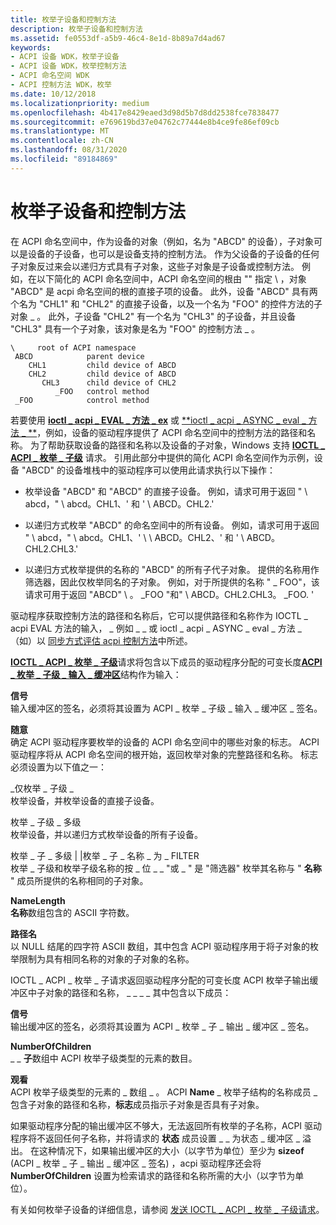 ```yaml
---
title: 枚举子设备和控制方法
description: 枚举子设备和控制方法
ms.assetid: fe0553df-a5b9-46c4-8e1d-8b89a7d4ad67
keywords:
- ACPI 设备 WDK，枚举子设备
- ACPI 设备 WDK，枚举控制方法
- ACPI 命名空间 WDK
- ACPI 控制方法 WDK，枚举
ms.date: 10/12/2018
ms.localizationpriority: medium
ms.openlocfilehash: 4b417e8429eaed3d98d5b7d8dd2538fce7838477
ms.sourcegitcommit: e769619bd37e04762c77444e8b4ce9fe86ef09cb
ms.translationtype: MT
ms.contentlocale: zh-CN
ms.lasthandoff: 08/31/2020
ms.locfileid: "89184869"
---
```

# <a name="enumerating-child-devices-and-control-methods"></a>枚举子设备和控制方法


在 ACPI 命名空间中，作为设备的对象（例如，名为 "ABCD" 的设备），子对象可以是设备的子设备，也可以是设备支持的控制方法。 作为父设备的子设备的任何子对象反过来会以递归方式具有子对象，这些子对象是子设备或控制方法。 例如，在以下简化的 ACPI 命名空间中，ACPI 命名空间的根由 "" 指定 \\ ，对象 "ABCD" 是 acpi 命名空间的根的直接子项的设备。 此外，设备 "ABCD" 具有两个名为 "CHL1" 和 "CHL2" 的直接子设备，以及一个名为 "FOO" 的控件方法的子对象 \_ 。 此外，子设备 "CHL2" 有一个名为 "CHL3" 的子设备，并且设备 "CHL3" 具有一个子对象，该对象是名为 "FOO" 的控制方法 \_ 。

```syntax
\     root of ACPI namespace
 ABCD            parent device 
    CHL1         child device of ABCD
    CHL2         child device of ABCD
       CHL3      child device of CHL2
          _FOO   control method
 _FOO            control method
```

若要使用 [**ioctl \_ acpi \_ EVAL \_ 方法 \_ ex**](/windows-hardware/drivers/ddi/acpiioct/ni-acpiioct-ioctl_acpi_eval_method_ex) 或 [**ioctl \_ acpi \_ ASYNC \_ eval \_ 方法 \_ **](/windows-hardware/drivers/ddi/acpiioct/ni-acpiioct-ioctl_acpi_async_eval_method_ex)，例如，设备的驱动程序提供了 ACPI 命名空间中的控制方法的路径和名称。 为了帮助获取设备的路径和名称以及设备的子对象，Windows 支持 [**IOCTL \_ ACPI \_ 枚举 \_ 子级**](/windows-hardware/drivers/ddi/acpiioct/ni-acpiioct-ioctl_acpi_enum_children) 请求。 引用此部分中提供的简化 ACPI 命名空间作为示例，设备 "ABCD" 的设备堆栈中的驱动程序可以使用此请求执行以下操作：

-   枚举设备 "ABCD" 和 "ABCD" 的直接子设备。 例如，请求可用于返回 " \\ abcd，" \\ abcd。CHL1、' 和 ' \\ ABCD。CHL2.'

-   以递归方式枚举 "ABCD" 的命名空间中的所有设备。 例如，请求可用于返回 " \\ abcd，" \\ abcd。CHL1、' \ \\ ABCD。CHL2、' 和 ' \\ ABCD。CHL2.CHL3.'

-   以递归方式枚举提供的名称的 "ABCD" 的所有子代子对象。 提供的名称用作筛选器，因此仅枚举同名的子对象。 例如，对于所提供的名称 " \_ FOO"，该请求可用于返回 "ABCD" \\ 。 \_FOO "和" \\ ABCD。CHL2.CHL3。 \_FOO. '

驱动程序获取控制方法的路径和名称后，它可以提供路径和名称作为 IOCTL \_ acpi EVAL 方法的输入， \_ 例如 \_ \_ 或 ioctl \_ acpi \_ ASYNC \_ eval \_ 方法 \_ （如）以 [同步方式评估 acpi 控制方法](evaluating-acpi-control-methods-synchronously.md)中所述。

[**IOCTL \_ ACPI \_ 枚举 \_ 子级**](/windows-hardware/drivers/ddi/acpiioct/ni-acpiioct-ioctl_acpi_enum_children)请求将包含以下成员的驱动程序分配的可变长度[**ACPI \_ 枚举 \_ 子级 \_ 输入 \_ 缓冲区**](/windows-hardware/drivers/ddi/acpiioct/ns-acpiioct-_acpi_enum_children_input_buffer)结构作为输入：

<a href="" id="signature"></a>**信号**  
输入缓冲区的签名，必须将其设置为 ACPI \_ 枚举 \_ 子级 \_ 输入 \_ 缓冲区 \_ 签名。

<a href="" id="flags"></a>**随意**  
确定 ACPI 驱动程序要枚举的设备的 ACPI 命名空间中的哪些对象的标志。 ACPI 驱动程序将从 ACPI 命名空间的根开始，返回枚举对象的完整路径和名称。 标志必须设置为以下值之一：

<a href="" id="enum-children-immediate-only"></a>\_仅枚举 \_ 子级 \_  
枚举设备，并枚举设备的直接子设备。

<a href="" id="enum-children-multilevel"></a>枚举 \_ 子级 \_ 多级  
枚举设备，并以递归方式枚举设备的所有子设备。

<a href="" id="enum-children-multilevel----enum-children-name-is-filter-"></a>枚举 \_ 子 \_ 多级 | |枚举 \_ 子 \_ 名称 \_ 为 \_ FILTER   
枚举 \_ 子级和枚举子级名称的按 \_ 位 \_ \_ "或 \_ " 是 "筛选器" 枚举其名称与 " **名称** " 成员所提供的名称相同的子对象。

<a href="" id="namelength"></a>**NameLength**  
**名称**数组包含的 ASCII 字符数。

<a href="" id="name"></a>**路径名**  
以 NULL 结尾的四字符 ASCII 数组，其中包含 ACPI 驱动程序用于将子对象的枚举限制为具有相同名称的对象的子对象的名称。

IOCTL \_ ACPI \_ 枚举 \_ 子请求返回驱动程序分配的可变长度 ACPI 枚举子输出缓冲区中子对象的路径和名称， \_ \_ \_ \_ 其中包含以下成员：

<a href="" id="signature"></a>**信号**  
输出缓冲区的签名，必须将其设置为 ACPI \_ 枚举 \_ 子 \_ 输出 \_ 缓冲区 \_ 签名。

<a href="" id="numberofchildren"></a>**NumberOfChildren**  
\_ \_ **子**数组中 ACPI 枚举子级类型的元素的数目。

<a href="" id="children"></a>**观看**  
ACPI 枚举子级类型的元素的 \_ 数组 \_ 。 ACPI **Name** \_ 枚举子结构的名称成员 \_ 包含子对象的路径和名称，**标志**成员指示子对象是否具有子对象。

如果驱动程序分配的输出缓冲区不够大，无法返回所有枚举的子名称，ACPI 驱动程序将不返回任何子名称，并将请求的 **状态** 成员设置 \_ \_ 为状态 \_ 缓冲区 \_ 溢出。 在这种情况下，如果输出缓冲区的大小（以字节为单位）至少为 **sizeof** (ACPI \_ 枚举 \_ 子 \_ 输出 \_ 缓冲区 \_ 签名) ，acpi 驱动程序还会将 **NumberOfChildren** 设置为检索请求的路径和名称所需的大小（以字节为单位）。

有关如何枚举子设备的详细信息，请参阅 [发送 IOCTL \_ ACPI \_ 枚举 \_ 子级请求](sending-an-ioctl-acpi-enum-children-request.md)。